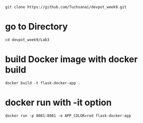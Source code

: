 ```
git clone https://github.com/Tuchsanai/devpot_week9.git
```


# go to Directory
```
cd devpot_week9/Lab3

```


# build Docker image with docker build 

```
docker build -t flask-docker-app . 

```


# docker run with -it option
```
docker run -p 8081:8081 -e APP_COLOR=red flask-docker-app

```
